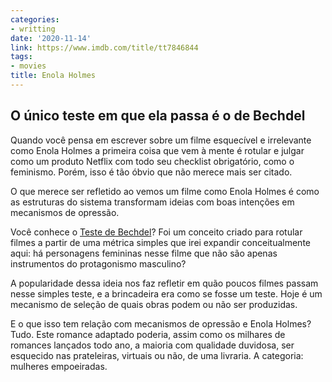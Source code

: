 ```yaml
---
categories:
- writting
date: '2020-11-14'
link: https://www.imdb.com/title/tt7846844
tags:
- movies
title: Enola Holmes
---
```


## O único teste em que ela passa é o de Bechdel

Quando você pensa em escrever sobre um filme esquecível e irrelevante como  Enola Holmes a primeira coisa que vem à mente é rotular e julgar como um produto Netflix com todo seu checklist obrigatório, como o feminismo. Porém, isso é tão óbvio que não merece mais ser citado.

O que merece ser refletido ao vemos um filme como Enola Holmes é como as estruturas do sistema transformam ideias com boas intenções em mecanismos de opressão.

Você conhece o [Teste de Bechdel]? Foi um conceito criado para rotular filmes a partir de uma métrica simples que irei expandir conceitualmente aqui: há personagens femininas nesse filme que não são apenas instrumentos do protagonismo masculino?

A popularidade dessa ideia nos faz refletir em quão poucos filmes passam nesse simples teste, e a brincadeira era como se fosse um teste. Hoje é um mecanismo de seleção de quais obras podem ou não ser produzidas.

E o que isso tem relação com mecanismos de opressão e Enola Holmes? Tudo. Este romance adaptado poderia, assim como os milhares de romances lançados todo ano, a maioria com qualidade duvidosa, ser esquecido nas prateleiras, virtuais ou não, de uma livraria. A categoria: mulheres empoeiradas.

[Teste de Bechdel]: https://pt.wikipedia.org/wiki/Teste_de_Bechdel